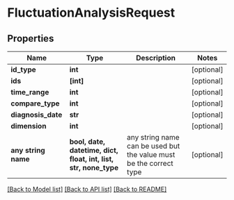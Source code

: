 # FluctuationAnalysisRequest


## Properties
Name | Type | Description | Notes
------------ | ------------- | ------------- | -------------
**id_type** | **int** |  | [optional] 
**ids** | **[int]** |  | [optional] 
**time_range** | **int** |  | [optional] 
**compare_type** | **int** |  | [optional] 
**diagnosis_date** | **str** |  | [optional] 
**dimension** | **int** |  | [optional] 
**any string name** | **bool, date, datetime, dict, float, int, list, str, none_type** | any string name can be used but the value must be the correct type | [optional]

[[Back to Model list]](../README.md#documentation-for-models) [[Back to API list]](../README.md#documentation-for-api-endpoints) [[Back to README]](../README.md)


